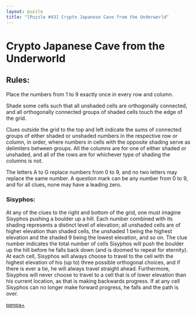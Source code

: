 ```yaml
---
layout: puzzle
title: "[Puzzle #43] Crypto Japanese Cave from the Underworld"
---
```


# Crypto Japanese Cave from the Underworld

## Rules:

Place the numbers from 1 to 9 exactly once in every row and column.

Shade some cells such that all unshaded cells are orthogonally connected, and all orthogonally connected groups of shaded cells touch the edge of the grid.

Clues outside the grid to the top and left indicate the sums of connected groups of either shaded or unshaded numbers in the respective row or column, in order, where numbers in cells with the opposite shading serve as delimiters between groups. All the columns are for one of either shaded or unshaded, and all of the rows are for whichever type of shading the columns is not.

The letters A to G replace numbers from 0 to 9, and no two letters may replace the same number. A question mark can be any number from 0 to 9, and for all clues, none may have a leading zero.

### Sisyphos:

At any of the clues to the right and bottom of the grid, one must imagine Sisyphos pushing a boulder up a hill. Each number combined with its shading represents a distinct level of elevation; all unshaded cells are of higher elevation than shaded cells, the unshaded 1 being the highest elevation and the shaded 9 being the lowest elevation, and so on. The clue number indicates the total number of cells Sisyphos will push the boulder up the hill before he falls back down (and is doomed to repeat for eternity). At each cell, Sisyphos will always choose to travel to the cell with the highest elevation of his (up to) three possible orthogonal choices, and if there is ever a tie, he will always travel straight ahead. Furthermore, Sisyphos will never choose to travel to a cell that is of lower elevation than his current location, as that is making backwards progress. If at any cell Sisyphos can no longer make forward progress, he falls and the path is over.

[penpa+](https://tinyurl.com/23hsanjg)
